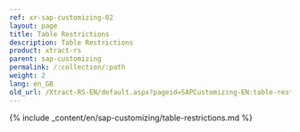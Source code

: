 ```yaml
---
ref: xr-sap-customizing-02
layout: page
title: Table Restrictions
description: Table Restrictions
product: xtract-rs
parent: sap-customizing
permalink: /:collection/:path
weight: 2
lang: en_GB
old_url: /Xtract-RS-EN/default.aspx?pageid=SAPCustomizing-EN:table-restrictions
---
```


{% include _content/en/sap-customizing/table-restrictions.md  %}